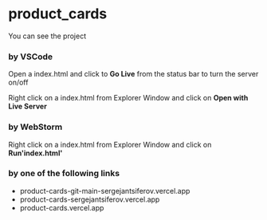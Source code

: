 # product_cards

You can see the project

<h3>by VSCode</h3>
<p>Open a index.html and click to <strong>Go Live</strong> from the status bar to turn the server on/off</p>
<p>Right click on a index.html from Explorer Window and click on <strong>Open with Live Server</strong></p>


<h3>by WebStorm</h3>
<p>Right click on a index.html from Explorer Window and click on <strong>Run'index.html'</strong></p>


<h3>by one of the following links</h3>
<ul>
  <li>product-cards-git-main-sergejantsiferov.vercel.app</li>
  <li>product-cards-sergejantsiferov.vercel.app</li>
  <li>product-cards.vercel.app</li>
</ul>
